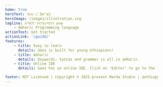 ```yaml
---
home: true
heroText: ግዕዝ / Ge'ez
heroImage: /images/illustration.svg
tagline: አማርኛ ፕሮግራሚንግ ቋንቋ
    - Amharic Programming language
actionText: Get Started
actionLink: '/guide/'
features:
    - title: Easy to learn
      details: Geez is built for young ethiopians!
    - title: Amharic
      details: Keywords, Syntax and grammar is all in amharic.
    - title: Online IDE
      details: Geez has an online IDE. Click on 'Editor' to go to the IDE.

footer: MIT Licensed | Copyright © 2021-present Marda Studio | aethiop@ariob.studio
---
```

